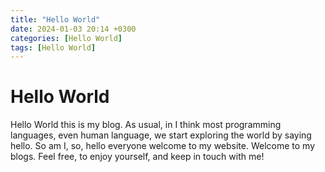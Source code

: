 ```yaml
---
title: "Hello World"
date: 2024-01-03 20:14 +0300
categories: [Hello World]
tags: [Hello World]
---
```


# Hello World

Hello World this is my blog. As usual, in I think most programming languages, even human language, we start exploring the world by saying hello. So am I, so, hello everyone welcome to my website. Welcome to my blogs. Feel free, to enjoy yourself, and keep in touch with me!
